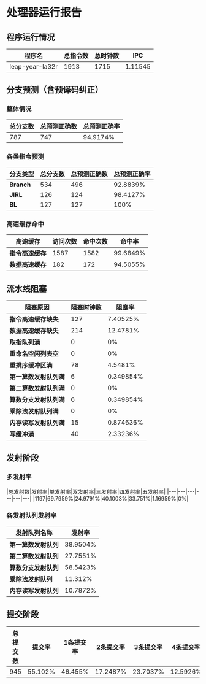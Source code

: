 # 处理器运行报告
## 程序运行情况
|程序名|总指令数|总时钟数|IPC|
|---|---|---|---|
|leap-year-la32r|1913|1715|1.11545|

## 分支预测（含预译码纠正）
### 整体情况
|总分支数|总预测正确数|总预测正确率|
|---|---|---|
|787|747|94.9174%|

### 各类指令预测
|分支类型|总分支数|总预测正确数|总预测正确率|
|---|---|---|---|
|**Branch**| 534 | 496 | 92.8839%|
|**JIRL**| 126 | 124 | 98.4127%|
|**BL**| 127 | 127 | 100%|

### 高速缓存命中
|高速缓存|访问次数|命中次数|命中率|
|---|---|---|---|
|**指令高速缓存**| 1587 | 1582 | 99.6849%|
|**数据高速缓存**| 182 | 172 | 94.5055%|
## 流水线阻塞
|阻塞原因|阻塞时钟数|阻塞率|
|---|---|---|
|**指令高速缓存缺失**| 127 | 7.40525%|
|**数据高速缓存缺失**| 214 | 12.4781%|
|**取指队列满**| 0 | 0%|
|**重命名空闲列表空**|0 | 0%|
|**重排序缓冲区满**|78 | 4.5481%|
|**第一算数发射队列满**|6 | 0.349854%|
|**第二算数发射队列满**|0 | 0%|
|**算数分支发射队列满**|6 | 0.349854%|
|**乘除法发射队列满**|0 | 0%|
|**内存读写发射队列满**|15 | 0.874636%|
|**写缓冲满**|40 | 2.33236%|

## 发射阶段
### 多发射率
|总发射数|发射率|单发射率|双发射率|三发射率|四发射率|五发射率|
|---|---|---|---|---|---|
|1197|69.7959%|24.9791%|40.1003%|33.751%|1.16959%|0%|

### 各发射队列发射率
|发射队列名称|发射率|
|---|---|
|**第一算数发射队列**|38.9504%|
|**第二算数发射队列**|27.7551%|
|**算数分支发射队列**|58.5423%|
|**乘除法发射队列**|11.312%|
|**内存读写发射队列**|10.7872%|

## 提交阶段
|总提交数|提交率|1条提交率|2条提交率|3条提交率|4条提交率|
|---|---|---|---|---|---|
|945|55.102%|46.455%|17.2487%|23.7037%|12.5926%|
